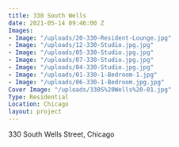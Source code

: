 ```yaml
---
title: 330 South Wells
date: 2021-05-14 09:46:00 Z
Images:
- Image: "/uploads/20-330-Resident-Lounge.jpg"
- Image: "/uploads/12-330-Studio.jpg.jpg"
- Image: "/uploads/05-330-Studio.jpg.jpg"
- Image: "/uploads/07-330-Studio.jpg.jpg"
- Image: "/uploads/04-330-Studio.jpg.jpg"
- Image: "/uploads/01-330-1-Bedroom-1.jpg"
- Image: "/uploads/06-330-1-Bedroom.jpg.jpg"
Cover Image: "/uploads/330S%20Wells%20-01.jpg"
Type: Residential
Location: Chicago
layout: project
---
```


330 South Wells Street, Chicago